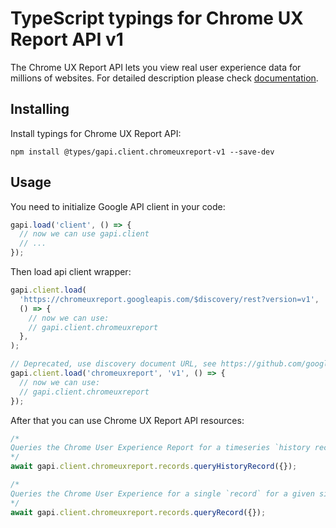# TypeScript typings for Chrome UX Report API v1

The Chrome UX Report API lets you view real user experience data for millions of websites.
For detailed description please check [documentation](https://developers.google.com/web/tools/chrome-user-experience-report/api/reference).

## Installing

Install typings for Chrome UX Report API:

```
npm install @types/gapi.client.chromeuxreport-v1 --save-dev
```

## Usage

You need to initialize Google API client in your code:

```typescript
gapi.load('client', () => {
  // now we can use gapi.client
  // ...
});
```

Then load api client wrapper:

```typescript
gapi.client.load(
  'https://chromeuxreport.googleapis.com/$discovery/rest?version=v1',
  () => {
    // now we can use:
    // gapi.client.chromeuxreport
  },
);
```

```typescript
// Deprecated, use discovery document URL, see https://github.com/google/google-api-javascript-client/blob/master/docs/reference.md#----gapiclientloadname----version----callback--
gapi.client.load('chromeuxreport', 'v1', () => {
  // now we can use:
  // gapi.client.chromeuxreport
});
```

After that you can use Chrome UX Report API resources: <!-- TODO: make this work for multiple namespaces -->

```typescript
/*
Queries the Chrome User Experience Report for a timeseries `history record` for a given site. Returns a `history record` that contains one or more `metric timeseries` corresponding to performance data about the requested site.
*/
await gapi.client.chromeuxreport.records.queryHistoryRecord({});

/*
Queries the Chrome User Experience for a single `record` for a given site. Returns a `record` that contains one or more `metrics` corresponding to performance data about the requested site.
*/
await gapi.client.chromeuxreport.records.queryRecord({});
```

